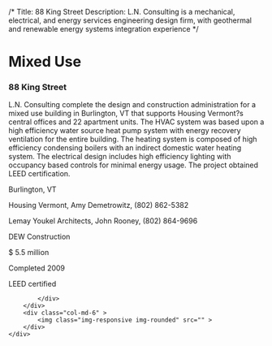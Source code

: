 /*
Title: 88 King Street
Description: L.N. Consulting is a mechanical, electrical, and energy services engineering design firm, with geothermal and renewable energy systems integration experience
*/

# Mixed Use

<div>
	<div class="row">
		<div class="col-md-6" >
			<div class="well" >
				<h3>88 King Street</h3>
				<p>
   
   L.N. Consulting complete the design and construction administration for a mixed use building in Burlington, VT that supports Housing Vermont?s central offices and 22 apartment units.  The HVAC system was based upon a high efficiency water source heat pump system with energy recovery ventilation for the entire building.  The heating system is composed of high efficiency condensing boilers with an indirect domestic water heating system.  The electrical design includes high efficiency lighting with occupancy based controls for minimal energy usage.  The project obtained LEED certification.
</p>
				<p>Burlington, VT</p>
				<p>Housing Vermont, Amy Demetrowitz, (802) 862-5382</p>
				<p>Lemay Youkel Architects, John Rooney, (802) 864-9696</p>
				<p>DEW Construction</p>
				<p>$ 5.5 million</p>
				<p>Completed 2009</p>
				<p>LEED certified</p>
				
			</div>
		</div>
		<div class="col-md-6" >
			<img class="img-responsive img-rounded" src="" >
		</div>
	</div>
</div>